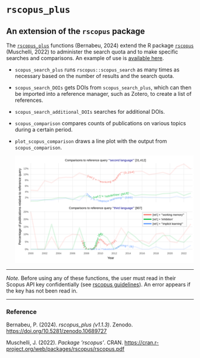 
# `rscopus_plus`

## An extension of the `rscopus` package

The [`rscopus_plus`](https://github.com/pablobernabeu/rscopus_plus) functions (Bernabeu, 2024) extend the R package [`rscopus`](https://github.com/muschellij2/rscopus) (Muschelli, 2022) to administer the search quota and to make specific searches and comparisons. An example of use is [available here](https://github.com/pablobernabeu/L2_L3_EF).

- `scopus_search_plus` runs `rscopus::scopus_search` as many times as necessary based on the number of results and the search quota.

- `scopus_search_DOIs` gets DOIs from `scopus_search_plus`, which can then be imported into a reference manager, such as Zotero, to create a list of references.
  
- `scopus_search_additional_DOIs` searches for additional DOIs.

- `scopus_comparison` compares counts of publications on various topics during a certain period.

- `plot_scopus_comparison` draws a line plot with the output from `scopus_comparison`.

    ![plot_L2_L3_EF](https://raw.githubusercontent.com/pablobernabeu/L2_L3_EF/main/plot_L2_L3_EF.svg)

---

*Note.* Before using any of these functions, the user must read in their Scopus API key confidentially (see [rscopus guidelines](https://cran.r-project.org/web/packages/rscopus/vignettes/api_key.html)). An error appears if the key has not been read in.

---

### Reference

Bernabeu, P. (2024). *rscopus_plus (v1.1.3)*. Zenodo. https://doi.org/10.5281/zenodo.10689727

Muschelli, J. (2022). *Package ’rscopus’*. CRAN. https://cran.r-project.org/web/packages/rscopus/rscopus.pdf
